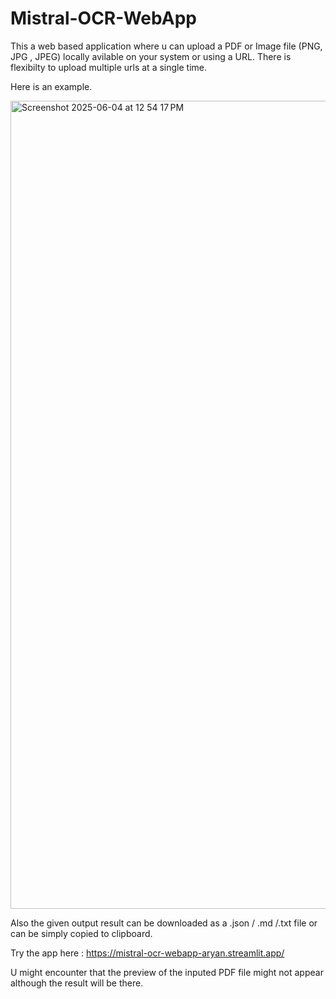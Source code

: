# Mistral-OCR-WebApp

This a web based application where u can upload a PDF or Image file (PNG, JPG , JPEG) locally avilable on your system or using a URL. There is flexibilty to upload multiple urls at a single time. 

Here is an example.

<img width="1293" alt="Screenshot 2025-06-04 at 12 54 17 PM" src="https://github.com/user-attachments/assets/57183ad2-9280-4d3b-817c-2c8a95e12d1d" />

Also the given output result can be downloaded as a .json / .md /.txt file or can be simply copied to clipboard.

Try the app here : https://mistral-ocr-webapp-aryan.streamlit.app/

U might encounter that the preview of the inputed PDF file might not appear although the result will be there.
